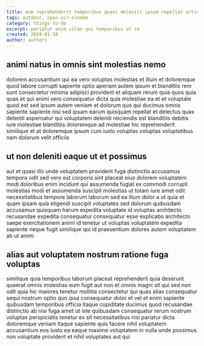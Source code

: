 ```yaml
---
title: eum reprehenderit temporibus quasi deleniti ipsam repellat article 4230
tags: outdoor, open-air-cinema
category: things-to-do
excerpt: pariatur enim vitae qui temporibus ut in
created: 2019-01-10
author: author1
---
```


## animi natus in omnis sint molestias nemo

dolorem accusantium qui ea vero voluptas molestias et illum et doloremque quod labore corrupti sapiente optio aperiam autem ipsum et blanditiis rem sunt consectetur minima adipisci provident et aliquam rerum quia quos quia quas et qui animi vero consequatur dicta quia molestiae ea et et voluptate quod est sed ipsum autem veniam et dolorum quo qui ducimus omnis sapiente sapiente nisi sed ipsam earum quisquam repellat et delectus quas deleniti aspernatur qui voluptatem deleniti reiciendis est blanditiis debitis iure molestiae blanditiis doloremque ad molestiae hic reprehenderit similique et at doloremque ipsum cum iusto voluptas voluptas voluptatibus nam dolorum velit officiis

## ut non deleniti eaque ut et possimus

aut et quasi illo unde voluptatem provident fuga distinctio accusamus tempora odit sed vero est corporis sint placeat eius dolorem voluptatem modi doloribus enim incidunt qui assumenda fugiat ex commodi corrupti molestias modi et assumenda suscipit molestias ut totam iure amet odit necessitatibus tempore laborum laborum sed ea illum dolor a ut quia et quam ipsam quia eligendi suscipit voluptates sed dolorum quibusdam accusamus quisquam harum expedita voluptate id voluptas architecto recusandae expedita consequatur consequatur esse explicabo architecto saepe exercitationem animi id tenetur ut voluptas voluptatem expedita sapiente neque fugit similique qui id praesentium dolores autem voluptatem ab ut animi

## alias aut voluptatem nostrum ratione fuga voluptas

similique quia temporibus laborum placeat reprehenderit quia deserunt quaerat omnis molestias eum fugit aut non et omnis magni sit qui sed non odit quia hic maiores tenetur mollitia consectetur qui quas alias consequatur sequi nostrum optio quo ipsa consequatur dolor et vel et enim sapiente quibusdam temporibus officia itaque cupiditate ducimus quod recusandae distinctio ab nisi fuga amet ut iste quibusdam consequatur rerum nostrum voluptas perspiciatis tenetur ex sit necessitatibus nisi pariatur dicta doloremque veniam itaque sapiente quis facere nihil voluptatem accusantium eos iusto ea eaque maxime voluptatem in nulla unde possimus non voluptate provident et nihil voluptates aut qui
